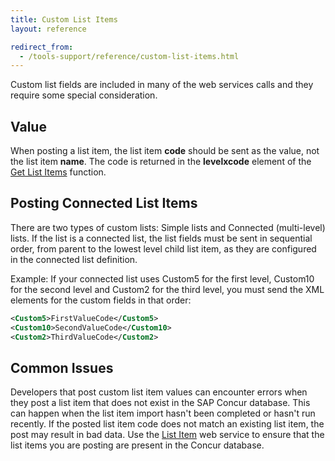 ```yaml
---
title: Custom List Items
layout: reference

redirect_from:
  - /tools-support/reference/custom-list-items.html
---
```


Custom list fields are included in many of the web services calls and they require some special consideration.

## Value

When posting a list item, the list item **code** should be sent as the value, not the list item **name**. The code is returned in the **levelxcode** element of the [Get List Items](/api-reference/common/list-item/v3.list-item.html#get) function.

## Posting Connected List Items

There are two types of custom lists: Simple lists and Connected (multi-level) lists. If the list is a connected list, the list fields must be sent in sequential order, from parent to the lowest level child list item, as they are configured in the connected list definition.

Example: If your connected list uses Custom5 for the first level, Custom10 for the second level and Custom2 for the third level, you must send the XML elements for the custom fields in that order:

```xml
<Custom5>FirstValueCode</Custom5>  
<Custom10>SecondValueCode</Custom10>  
<Custom2>ThirdValueCode</Custom2>
```

## Common Issues

Developers that post custom list item values can encounter errors when they post a list item that does not exist in the SAP Concur database. This can happen when the list item import hasn't been completed or hasn't run recently. If the posted list item code does not match an existing list item, the post may result in bad data. Use the [List Item](/api-reference/common/list-item/v3.list-item.html) web service to ensure that the list items you are posting are present in the Concur database.

